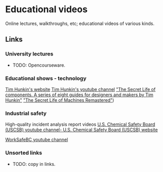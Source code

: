 # Educational videos
Online lectures, walkthroughs, etc; educational videos of various kinds.

## Links

### University lectures
* TODO: Opencourseware.

### Educational shows - technology
[Tim Hunkin's website](https://www.timhunkin.com/)
[Tim Hunkin's youtube channel](https://www.youtube.com/@timhunkin1) 
["The Secret Life of components. A series of eight guides for designers and makers by Tim Hunkin"](https://www.youtube.com/playlist?list=PLtaR0lZhSyANYB0Xxb9OSp47pHuQmj3Ol)
["The Secret Life of Machines Remastered"](https://www.youtube.com/playlist?list=PLtaR0lZhSyAPLuoSbMA29s3Ry8ZUvKff3))


### Industrial safety
High-quality incident analysis report videos [U.S. Chemical Safety Board (USCSB) youtube channel- ](https://www.youtube.com/@USCSB)
[U.S. Chemical Safety Board (USCSB) website](www.csb.gov)

[](https://www.worksafebc.com/en)
[WorkSafeBC youtube channel](https://www.youtube.com/@worksafebc)


### Unsorted links
* TODO: copy in links.

